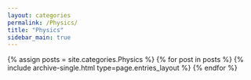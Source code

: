 ```yaml
---
layout: categories
permalink: /Physics/
title: "Physics"
sidebar_main: true
---
```


{% assign posts = site.categories.Physics %}
{% for post in posts %} {% include archive-single.html type=page.entries_layout %} {% endfor %}

